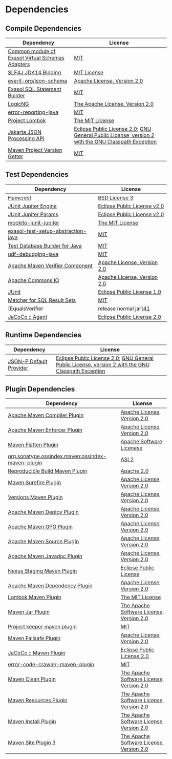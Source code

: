 <!-- @formatter:off -->
# Dependencies

## Compile Dependencies

| Dependency                                            | License                                                                                                        |
| ----------------------------------------------------- | -------------------------------------------------------------------------------------------------------------- |
| [Common module of Exasol Virtual Schemas Adapters][0] | [MIT][1]                                                                                                       |
| [SLF4J JDK14 Binding][2]                              | [MIT License][3]                                                                                               |
| [everit-org/json-schema][4]                           | [Apache License, Version 2.0][5]                                                                               |
| [Exasol SQL Statement Builder][6]                     | [MIT][1]                                                                                                       |
| [LogicNG][8]                                          | [The Apache License, Version 2.0][5]                                                                           |
| [error-reporting-java][10]                            | [MIT][1]                                                                                                       |
| [Project Lombok][12]                                  | [The MIT License][13]                                                                                          |
| [Jakarta JSON Processing API][14]                     | [Eclipse Public License 2.0][15]; [GNU General Public License, version 2 with the GNU Classpath Exception][16] |
| [Maven Project Version Getter][17]                    | [MIT][1]                                                                                                       |

## Test Dependencies

| Dependency                                | License                           |
| ----------------------------------------- | --------------------------------- |
| [Hamcrest][19]                            | [BSD License 3][20]               |
| [JUnit Jupiter Engine][21]                | [Eclipse Public License v2.0][22] |
| [JUnit Jupiter Params][21]                | [Eclipse Public License v2.0][22] |
| [mockito-junit-jupiter][25]               | [The MIT License][26]             |
| [exasol-test-setup-abstraction-java][27]  | [MIT][1]                          |
| [Test Database Builder for Java][29]      | [MIT][1]                          |
| [udf-debugging-java][31]                  | [MIT][1]                          |
| [Apache Maven Verifier Component][33]     | [Apache License, Version 2.0][34] |
| [Apache Commons IO][35]                   | [Apache License, Version 2.0][34] |
| [JUnit][37]                               | [Eclipse Public License 1.0][38]  |
| [Matcher for SQL Result Sets][39]         | [MIT][1]                          |
| [EqualsVerifier | release normal jar][41] | [Apache License, Version 2.0][34] |
| [JaCoCo :: Agent][43]                     | [Eclipse Public License 2.0][44]  |

## Runtime Dependencies

| Dependency                    | License                                                                                                        |
| ----------------------------- | -------------------------------------------------------------------------------------------------------------- |
| [JSON-P Default Provider][14] | [Eclipse Public License 2.0][15]; [GNU General Public License, version 2 with the GNU Classpath Exception][16] |

## Plugin Dependencies

| Dependency                                              | License                                       |
| ------------------------------------------------------- | --------------------------------------------- |
| [Apache Maven Compiler Plugin][48]                      | [Apache License, Version 2.0][34]             |
| [Apache Maven Enforcer Plugin][50]                      | [Apache License, Version 2.0][34]             |
| [Maven Flatten Plugin][52]                              | [Apache Software Licenese][5]                 |
| [org.sonatype.ossindex.maven:ossindex-maven-plugin][54] | [ASL2][5]                                     |
| [Reproducible Build Maven Plugin][56]                   | [Apache 2.0][5]                               |
| [Maven Surefire Plugin][58]                             | [Apache License, Version 2.0][34]             |
| [Versions Maven Plugin][60]                             | [Apache License, Version 2.0][34]             |
| [Apache Maven Deploy Plugin][62]                        | [Apache License, Version 2.0][34]             |
| [Apache Maven GPG Plugin][64]                           | [Apache License, Version 2.0][34]             |
| [Apache Maven Source Plugin][66]                        | [Apache License, Version 2.0][34]             |
| [Apache Maven Javadoc Plugin][68]                       | [Apache License, Version 2.0][34]             |
| [Nexus Staging Maven Plugin][70]                        | [Eclipse Public License][38]                  |
| [Apache Maven Dependency Plugin][72]                    | [Apache License, Version 2.0][34]             |
| [Lombok Maven Plugin][74]                               | [The MIT License][1]                          |
| [Maven Jar Plugin][76]                                  | [The Apache Software License, Version 2.0][5] |
| [Project keeper maven plugin][78]                       | [MIT][1]                                      |
| [Maven Failsafe Plugin][80]                             | [Apache License, Version 2.0][34]             |
| [JaCoCo :: Maven Plugin][82]                            | [Eclipse Public License 2.0][44]              |
| [error-code-crawler-maven-plugin][84]                   | [MIT][1]                                      |
| [Maven Clean Plugin][86]                                | [The Apache Software License, Version 2.0][5] |
| [Maven Resources Plugin][88]                            | [The Apache Software License, Version 2.0][5] |
| [Maven Install Plugin][90]                              | [The Apache Software License, Version 2.0][5] |
| [Maven Site Plugin 3][92]                               | [The Apache Software License, Version 2.0][5] |

[43]: https://www.eclemma.org/jacoco/index.html
[10]: https://github.com/exasol/error-reporting-java
[4]: https://github.com/everit-org/json-schema
[5]: http://www.apache.org/licenses/LICENSE-2.0.txt
[12]: https://projectlombok.org
[58]: https://maven.apache.org/surefire/maven-surefire-plugin/
[86]: http://maven.apache.org/plugins/maven-clean-plugin/
[33]: https://maven.apache.org/shared/maven-verifier/
[1]: https://opensource.org/licenses/MIT
[25]: https://github.com/mockito/mockito
[17]: https://github.com/exasol/maven-project-version-getter
[60]: http://www.mojohaus.org/versions-maven-plugin/
[20]: http://opensource.org/licenses/BSD-3-Clause
[48]: https://maven.apache.org/plugins/maven-compiler-plugin/
[37]: http://junit.org
[44]: https://www.eclipse.org/legal/epl-2.0/
[62]: https://maven.apache.org/plugins/maven-deploy-plugin/
[82]: https://www.jacoco.org/jacoco/trunk/doc/maven.html
[26]: https://github.com/mockito/mockito/blob/main/LICENSE
[13]: https://projectlombok.org/LICENSE
[35]: https://commons.apache.org/proper/commons-io/
[39]: https://github.com/exasol/hamcrest-resultset-matcher
[56]: http://zlika.github.io/reproducible-build-maven-plugin
[3]: http://www.opensource.org/licenses/mit-license.php
[78]: https://github.com/exasol/project-keeper-maven-plugin/project-keeper-maven-plugin-generated-parent/project-keeper-maven-plugin
[21]: https://junit.org/junit5/
[52]: https://www.mojohaus.org/flatten-maven-plugin/flatten-maven-plugin
[14]: https://github.com/eclipse-ee4j/jsonp
[66]: https://maven.apache.org/plugins/maven-source-plugin/
[16]: https://projects.eclipse.org/license/secondary-gpl-2.0-cp
[19]: http://hamcrest.org/JavaHamcrest/
[2]: http://www.slf4j.org
[88]: http://maven.apache.org/plugins/maven-resources-plugin/
[27]: https://github.com/exasol/exasol-test-setup-abstraction-java
[70]: http://www.sonatype.com/public-parent/nexus-maven-plugins/nexus-staging/nexus-staging-maven-plugin/
[80]: https://maven.apache.org/surefire/maven-failsafe-plugin/
[8]: http://www.logicng.org
[29]: https://github.com/exasol/test-db-builder-java
[6]: https://github.com/exasol/sql-statement-builder
[74]: http://anthonywhitford.com/lombok.maven/lombok-maven-plugin/
[38]: http://www.eclipse.org/legal/epl-v10.html
[72]: https://maven.apache.org/plugins/maven-dependency-plugin/
[76]: http://maven.apache.org/plugins/maven-jar-plugin/
[15]: https://projects.eclipse.org/license/epl-2.0
[34]: https://www.apache.org/licenses/LICENSE-2.0.txt
[41]: https://www.jqno.nl/equalsverifier
[50]: https://maven.apache.org/enforcer/maven-enforcer-plugin/
[22]: https://www.eclipse.org/legal/epl-v20.html
[90]: http://maven.apache.org/plugins/maven-install-plugin/
[54]: https://sonatype.github.io/ossindex-maven/maven-plugin/
[64]: https://maven.apache.org/plugins/maven-gpg-plugin/
[31]: https://github.com/exasol/udf-debugging-java
[92]: http://maven.apache.org/plugins/maven-site-plugin/
[68]: https://maven.apache.org/plugins/maven-javadoc-plugin/
[0]: https://github.com/exasol/virtual-schema-common-java
[84]: https://github.com/exasol/error-code-crawler-maven-plugin
